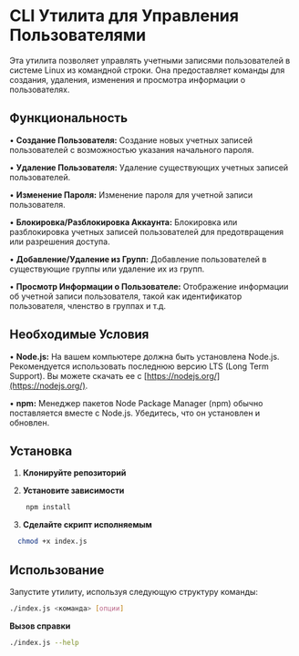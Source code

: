 # CLI Утилита для Управления Пользователями

Эта утилита позволяет управлять учетными записями пользователей в системе Linux из командной строки. Она предоставляет команды для создания, удаления, изменения и просмотра информации о пользователях.

## Функциональность

•   **Создание Пользователя:** Создание новых учетных записей пользователей с возможностью указания начального пароля.

•   **Удаление Пользователя:** Удаление существующих учетных записей пользователей.

•   **Изменение Пароля:** Изменение пароля для учетной записи пользователя.

•   **Блокировка/Разблокировка Аккаунта:** Блокировка или разблокировка учетных записей пользователей для предотвращения или разрешения доступа.

•   **Добавление/Удаление из Групп:** Добавление пользователей в существующие группы или удаление их из групп.

•   **Просмотр Информации о Пользователе:** Отображение информации об учетной записи пользователя, такой как идентификатор пользователя, членство в группах и т.д.


## Необходимые Условия

•   **Node.js:** На вашем компьютере должна быть установлена Node.js. Рекомендуется использовать последнюю версию LTS (Long Term Support). Вы можете скачать ее с [https://nodejs.org/](https://nodejs.org/).

•   **npm:** Менеджер пакетов Node Package Manager (npm) обычно поставляется вместе с Node.js. Убедитесь, что он установлен и обновлен.

## Установка

1.  **Клонируйте репозиторий**
  
2.  **Установите зависимости** 
```bash
    npm install
```
3. **Сделайте скрипт исполняемым**
  
```bash
  chmod +x index.js
```
## Использование

Запустите утилиту, используя следующую структуру команды:


```bash
./index.js <команда> [опции]
```
**Вызов справки**
```bash
./index.js --help
```

